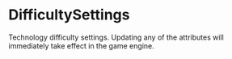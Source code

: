 # DifficultySettings

Technology difficulty settings. Updating any of the attributes will immediately take effect in the game engine.

